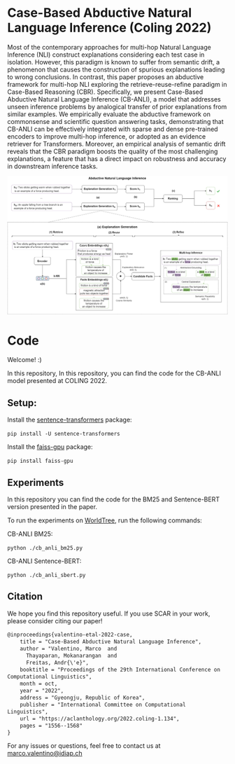 # Case-Based Abductive Natural Language Inference (Coling 2022)

Most of the contemporary approaches for multi-hop Natural Language Inference (NLI) construct explanations considering each test case in isolation. However, this paradigm is known to suffer from semantic drift, a phenomenon that causes the construction of spurious explanations leading to wrong conclusions. In contrast, this paper proposes an abductive framework for multi-hop NLI exploring the retrieve-reuse-refine paradigm in Case-Based Reasoning (CBR). Specifically, we present Case-Based Abductive Natural Language Inference (CB-ANLI), a model that addresses unseen inference problems by analogical transfer of prior explanations from similar examples. We empirically evaluate the abductive framework on commonsense and scientific question answering tasks, demonstrating that CB-ANLI can be effectively integrated with sparse and dense pre-trained encoders to improve multi-hop inference, or adopted as an evidence retriever for Transformers. Moreover, an empirical analysis of semantic drift reveals that the CBR paradigm boosts the quality of the most challenging explanations, a feature that has a direct impact on robustness and accuracy in downstream inference tasks.

![Image description](approach.png)

# Code

Welcome! :) 

In this repository, In this repository, you can find the code for the CB-ANLI model presented at COLING 2022.

## Setup:

Install the [sentence-transformers](https://www.sbert.net/) package:

`pip install -U sentence-transformers`

Install the [faiss-gpu](https://pypi.org/project/faiss-gpu/) package:

`pip install faiss-gpu`

## Experiments

In this repository you can find the code for the BM25 and Sentence-BERT version presented in the paper. 

To run the experiments on [WorldTree](https://github.com/umanlp/tg2019task), run the following commands:

CB-ANLI BM25:

`python ./cb_anli_bm25.py`

CB-ANLI Sentence-BERT:

`python ./cb_anli_sbert.py`

## Citation
We hope you find this repository useful. If you use SCAR in your work, please consider citing our paper!

```
@inproceedings{valentino-etal-2022-case,
    title = "Case-Based Abductive Natural Language Inference",
    author = "Valentino, Marco  and
      Thayaparan, Mokanarangan  and
      Freitas, Andr{\'e}",
    booktitle = "Proceedings of the 29th International Conference on Computational Linguistics",
    month = oct,
    year = "2022",
    address = "Gyeongju, Republic of Korea",
    publisher = "International Committee on Computational Linguistics",
    url = "https://aclanthology.org/2022.coling-1.134",
    pages = "1556--1568"
}
```

For any issues or questions, feel free to contact us at marco.valentino@idiap.ch